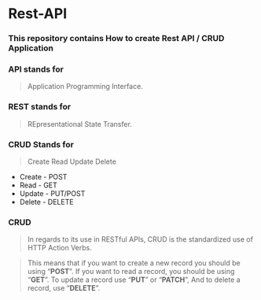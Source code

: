 # Rest-API

### This repository contains How to create Rest API / CRUD Application

### API stands for
 > Application Programming Interface.

### REST stands for
 > REpresentational State Transfer.

### CRUD Stands for
 > Create Read Update Delete

- Create  - POST
- Read    - GET
- Update  - PUT/POST
- Delete  - DELETE

### CRUD

 > In regards to its use in RESTful APIs, CRUD is the standardized use of HTTP Action Verbs.

 > This means that if you want to create a new record you should be using “**POST**”. If you want to read a record, you should be using “**GET**”. To update a record use “**PUT**” or “**PATCH**”, And to delete a record, use “**DELETE**”.
